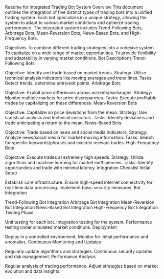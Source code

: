 Readme for Integrated Trading Bot System
Overview
This document outlines the integration of five distinct types of trading bots into a unified trading system. Each bot specializes in a unique strategy, allowing the system to adapt to various market conditions and optimize trading performance. The integrated system includes Trend-Following Bots, Arbitrage Bots, Mean-Reversion Bots, News-Based Bots, and High-Frequency Bots.

Objectives
To combine different trading strategies into a cohesive system.
To capitalize on a wide range of market opportunities.
To provide flexibility and adaptability in varying market conditions.
Bot Descriptions
Trend-Following Bots

Objective: Identify and trade based on market trends.
Strategy: Utilize technical analysis indicators like moving averages and trend lines.
Tasks: Detect trends, determine entry/exit points.
Arbitrage Bots

Objective: Exploit price differences across markets/exchanges.
Strategy: Monitor multiple markets for price discrepancies.
Tasks: Execute profitable trades by capitalizing on these differences.
Mean-Reversion Bots

Objective: Capitalize on price deviations from the mean.
Strategy: Use statistical analysis and technical indicators.
Tasks: Identify deviations and trade anticipating a return to the mean.
News-Based Bots

Objective: Trade based on news and social media indicators.
Strategy: Analyze news/social media for market-moving information.
Tasks: Search for specific keywords/phrases and execute relevant trades.
High-Frequency Bots

Objective: Execute trades at extremely high speeds.
Strategy: Utilize algorithms and machine learning for market inefficiencies.
Tasks: Identify opportunities and trade with minimal latency.
Integration Checklist
 Initial Setup

 Establish core infrastructure.
 Ensure high-speed internet connectivity for real-time data processing.
 Implement basic security measures.
 Bot Integration

 Trend-Following Bot Integration
 Arbitrage Bot Integration
 Mean-Reversion Bot Integration
 News-Based Bot Integration
 High-Frequency Bot Integration
 Testing Phase

 Unit testing for each bot.
 Integration testing for the system.
 Performance testing under simulated market conditions.
 Deployment

 Deploy in a controlled environment.
 Monitor for initial performance and anomalies.
 Continuous Monitoring and Updates

 Regularly update algorithms and strategies.
 Continuous security updates and risk management.
 Performance Analysis

 Regular analysis of trading performance.
 Adjust strategies based on market evolution and data insights.
